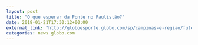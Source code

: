 ```yaml
---
layout: post
title: "O que esperar da Ponte no Paulistão?"
date: 2018-01-21T17:30:12+00:00
external_link: "http://globoesporte.globo.com/sp/campinas-e-regiao/futebol/times/ponte-preta/interatividade/enquete/2018/1/19/apos-a-estreia-o-que-esperar-da-ponte-no-paulistao-e73a60ec-fd18-11e7-80d2-0242ac110008.html"
categories: news globo.com
---
```

